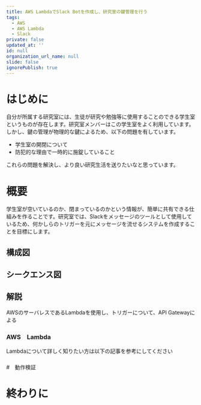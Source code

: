 ```yaml
---
title: AWS LambdaでSlack Botを作成し、研究室の鍵管理を行う
tags:
  - AWS
  - AWS Lambda
  - Slack
private: false
updated_at: ''
id: null
organization_url_name: null
slide: false
ignorePublish: true
---
```

# はじめに

自分が所属する研究室には、生徒が研究や勉強等に使用することのできる学生室というものが存在します。研究室メンバーはこの学生室をよく利用しています。しかし、鍵の管理が物理的な鍵によるため、以下の問題を有しています。

- 学生室の開閉について
- 防犯的な理由で一時的に施錠していること

これらの問題を解決し、より良い研究生活を送りたいなと思っています。

# 概要
学生室が空いているのか、閉まっているのかという情報が、簡単に共有できる仕組みを作ることです。研究室では、Slackをメッセージのツールとして使用しているため、何かしらのトリガーを元にメッセージを流せるシステムを作成することを目標にします。

## 構成図

<!-- ここにDraw.ioで作成された構成図を添付 -->


## シークエンス図

<!-- ここにデータベースを参照するシークエンスを添付 -->

## 解説
AWSのサーバレスであるLambdaを使用し、トリガーについて、API Gatewayによる

### AWS　Lambda
Lambdaについて詳しく知りたい方は以下の記事を参考にしてください




### 



#　動作検証


# 終わりに
